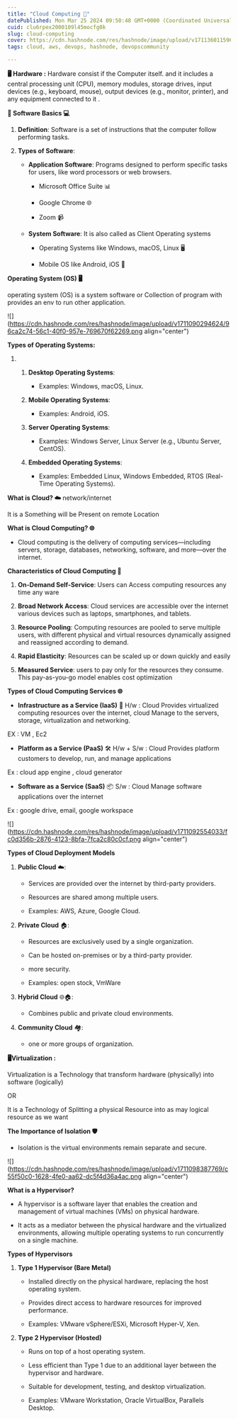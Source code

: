 ```yaml
---
title: "Cloud Computing 🌟"
datePublished: Mon Mar 25 2024 09:50:48 GMT+0000 (Coordinated Universal Time)
cuid: clu6rpex2000109l45mocfg0k
slug: cloud-computing
cover: https://cdn.hashnode.com/res/hashnode/image/upload/v1711360115968/c9c0779e-3990-4d2c-9cec-1d7e4ce83d43.jpeg
tags: cloud, aws, devops, hashnode, devopscommunity

---
```


**🖥️ Hardware :** Hardware consist if the Computer itself. and it includes a central processing unit (CPU), memory modules, storage drives, input devices (e.g., keyboard, mouse), output devices (e.g., monitor, printer), and any equipment connected to it .

**💾 Software Basics 💻**

1. **Definition**: Software is a set of instructions that the computer follow performing tasks.
    
2. **Types of Software**:
    
    * **Application Software**: Programs designed to perform specific tasks for users, like word processors or web browsers.
        
        * Microsoft Office Suite 📊
            
        * Google Chrome 🌐
            
        * Zoom 📹
            
    * **System Software**: It is also called as Client Operating systems
        
        * Operating Systems like Windows, macOS, Linux 🖥️
            
        * Mobile OS like Android, iOS 📱
            

**Operating System (OS) 🖥️**

operating system (OS) is a system software or Collection of program with provides an env to run other application.

![](https://cdn.hashnode.com/res/hashnode/image/upload/v1711090294624/96ca2c74-56c1-40f0-957e-769670f62269.png align="center")

**Types of Operating Systems:**

1. 1. **Desktop Operating Systems**:
        
        * Examples: Windows, macOS, Linux.
            
    2. **Mobile Operating Systems**:
        
        * Examples: Android, iOS.
            
    3. **Server Operating Systems**:
        
        * Examples: Windows Server, Linux Server (e.g., Ubuntu Server, CentOS).
            
    4. **Embedded Operating Systems**:
        
        * Examples: Embedded Linux, Windows Embedded, RTOS (Real-Time Operating Systems).
            

**What is Cloud? ☁️** network/internet

It is a Something will be Present on remote Location

**What is Cloud Computing? 🌐**

* Cloud computing is the delivery of computing services—including servers, storage, databases, networking, software, and more—over the internet.
    

**Characteristics of Cloud Computing 🌟**

1. **On-Demand Self-Service**: Users can Access computing resources any time any ware
    
2. **Broad Network Access**: Cloud services are accessible over the internet various devices such as laptops, smartphones, and tablets.
    
3. **Resource Pooling**: Computing resources are pooled to serve multiple users, with different physical and virtual resources dynamically assigned and reassigned according to demand.
    
4. **Rapid Elasticity**: Resources can be scaled up or down quickly and easily
    
5. **Measured Service**: users to pay only for the resources they consume. This pay-as-you-go model enables cost optimization
    

**Types of Cloud Computing Services 🌐**

* **Infrastructure as a Service (IaaS)** 💼 H/w : Cloud Provides virtualized computing resources over the internet, cloud Manage to the servers, storage, virtualization and networking.
    

EX : VM , Ec2

* **Platform as a Service (PaaS)** 🛠️ H/w + S/w : Cloud Provides platform customers to develop, run, and manage applications
    

Ex : cloud app engine , cloud generator

* **Software as a Service (SaaS)** 📦 S/w : Cloud Manage software applications over the internet
    

Ex : google drive, email, google workspace

![](https://cdn.hashnode.com/res/hashnode/image/upload/v1711092554033/fc0d356b-2876-4123-8bfa-7fca2c80c0cf.png align="center")

**Types of Cloud Deployment Models**

1. **Public Cloud** ☁️:
    
    * Services are provided over the internet by third-party providers.
        
    * Resources are shared among multiple users.
        
    * Examples: AWS, Azure, Google Cloud.
        
2. **Private Cloud** 🏠:
    
    * Resources are exclusively used by a single organization.
        
    * Can be hosted on-premises or by a third-party provider.
        
    * more security.
        
    * Examples: open stock, VmWare
        
3. **Hybrid Cloud** 🌐🏠:
    
    * Combines public and private cloud environments.
        
4. **Community Cloud** 🏘️:
    
    * one or more groups of organization.
        

**🖥️Virtualization :**

Virtualization is a Technology that transform hardware (physically) into software (logically)

OR

It is a Technology of Splitting a physical Resource into as may logical resource as we want

**The Importance of Isolation 🛡️**

* Isolation is the virtual environments remain separate and secure.
    

![](https://cdn.hashnode.com/res/hashnode/image/upload/v1711098387769/c55f50c0-1628-4fe0-aa62-dc5f4d36a4ac.png align="center")

**What is a Hypervisor?**

* A hypervisor is a software layer that enables the creation and management of virtual machines (VMs) on physical hardware.
    
* It acts as a mediator between the physical hardware and the virtualized environments, allowing multiple operating systems to run concurrently on a single machine.
    

**Types of Hypervisors**

1. **Type 1 Hypervisor (Bare Metal)**
    
    * Installed directly on the physical hardware, replacing the host operating system.
        
    * Provides direct access to hardware resources for improved performance.
        
    * Examples: VMware vSphere/ESXi, Microsoft Hyper-V, Xen.
        
2. **Type 2 Hypervisor (Hosted)**
    
    * Runs on top of a host operating system.
        
    * Less efficient than Type 1 due to an additional layer between the hypervisor and hardware.
        
    * Suitable for development, testing, and desktop virtualization.
        
    * Examples: VMware Workstation, Oracle VirtualBox, Parallels Desktop.